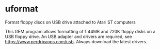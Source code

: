 # uformat
Format floppy discs on USB drive attached to Atari ST computers

This GEM program allows formatting of 1.44MB and 720K floppy disks on a USB 
floppy drive. An USB adapter and drivers are required, see 
https://www.perdrixapps.com/usb. Always download the latest drivers.
